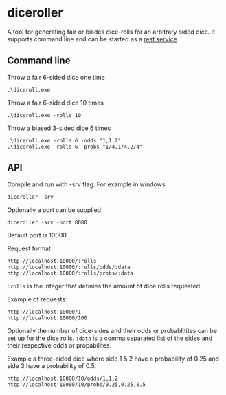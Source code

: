 # diceroller

A tool for generating fair or biades dice-rolls for an arbitrary sided dice.
It supports command line and can be started as a [rest service](#api).

## Command line

Throw a fair 6-sided dice one time
```
.\diceroll.exe 
```

Throw a fair 6-sided dice 10 times
```
.\diceroll.exe -rolls 10
```

Throw a biased 3-sided dice 6 times
```
.\diceroll.exe -rolls 6 -odds "1,1,2"
.\diceroll.exe -rolls 6 -probs "1/4,1/4,2/4"
```


## API

Compile and run with -srv flag.
For example in windows

```
diceroller -srv
```

Optionally a port can be supplied

```
diceroller -srv -port 8080
```


Default port is 10000

Request format
```
http://localhost:10000/:rolls
http://localhost:10000/:rolls/odds/:data
http://localhost:10000/:rolls/probs/:data
```

`:rolls` is the integer that definies the amount of dice rolls requested

Example of requests:

```
http://localhost:10000/1
http://localhost:10000/100
```


Optionally the number of dice-sides and their odds or probablitites can be set up for the dice rolls. `:data` is a comma separated list of the sides and their respective odds or propabilites.

Example a three-sided dice where side 1 & 2 have a probability of 0.25 and side 3 have a probability of 0.5.
```
http://localhost:10000/10/odds/1,1,2
http://localhost:10000/10/probs/0.25,0.25,0.5

```






